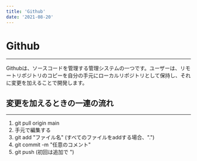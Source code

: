 ```yaml
---
title: 'Github'
date: '2021-08-20'
---
```


# Github
---

Githubは、ソースコードを管理する管理システムの一つです。ユーザーは、リモートリポジトリのコピーを自分の手元にローカルリポジトリとして保持し、それに変更を加えることで開発します。

## 変更を加えるときの一連の流れ
---

1. git pull origin main
2. 手元で編集する
3. git add "ファイル名" (すべてのファイルをaddする場合、".")
4. git commit -m "任意のコメント"
5. git push (初回は追加で ")
